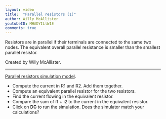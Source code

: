 ```yaml
---
layout: video
title:  "Parallel resistors (1)"
author: Willy McAllister
youtubeID: MHADYILlW1E
comments: true
--- 
```


Resistors are in parallel if their terminals are connected to the same two nodes. The equivalent overall parallel resistance is smaller than the smallest parallel resistor. 

Created by Willy McAllister.

----

[Parallel resistors simulation model](https://spinningnumbers.org/circuit-sandbox/index.html?value=%5B%5B%22w%22%2C%5B232%2C176%2C184%2C176%5D%5D%2C%5B%22w%22%2C%5B128%2C176%2C184%2C176%5D%5D%2C%5B%22g%22%2C%5B184%2C176%2C0%5D%2C%7B%22_json_%22%3A2%7D%2C%5B%220%22%5D%5D%2C%5B%22w%22%2C%5B128%2C128%2C128%2C176%5D%5D%2C%5B%22w%22%2C%5B128%2C32%2C232%2C32%5D%5D%2C%5B%22w%22%2C%5B128%2C80%2C128%2C32%5D%5D%2C%5B%22r%22%2C%5B264%2C80%2C0%5D%2C%7B%22name%22%3A%22R2%22%2C%22r%22%3A%2260%22%2C%22_json_%22%3A6%7D%2C%5B%223%22%2C%220%22%5D%5D%2C%5B%22r%22%2C%5B200%2C80%2C0%5D%2C%7B%22name%22%3A%22R1%22%2C%22r%22%3A%2220%22%2C%22_json_%22%3A7%7D%2C%5B%221%22%2C%220%22%5D%5D%2C%5B%22v%22%2C%5B128%2C80%2C0%5D%2C%7B%22name%22%3A%22Vbat%22%2C%22value%22%3A%22dc(3)%22%2C%22_json_%22%3A8%7D%2C%5B%224%22%2C%220%22%5D%5D%2C%5B%22w%22%2C%5B264%2C128%2C264%2C152%5D%5D%2C%5B%22w%22%2C%5B232%2C152%2C264%2C152%5D%5D%2C%5B%22w%22%2C%5B200%2C128%2C200%2C152%5D%5D%2C%5B%22w%22%2C%5B200%2C152%2C232%2C152%5D%5D%2C%5B%22w%22%2C%5B232%2C152%2C232%2C176%5D%5D%2C%5B%22w%22%2C%5B200%2C56%2C232%2C56%5D%5D%2C%5B%22w%22%2C%5B232%2C56%2C264%2C56%5D%5D%2C%5B%22a%22%2C%5B232%2C40%2C1%5D%2C%7B%22color%22%3A%22magenta%22%2C%22offset%22%3A%220%22%2C%22_json_%22%3A16%7D%2C%5B%224%22%2C%222%22%5D%5D%2C%5B%22w%22%2C%5B232%2C32%2C232%2C40%5D%5D%2C%5B%22a%22%2C%5B264%2C64%2C1%5D%2C%7B%22color%22%3A%22magenta%22%2C%22offset%22%3A%220%22%2C%22_json_%22%3A18%7D%2C%5B%222%22%2C%223%22%5D%5D%2C%5B%22w%22%2C%5B264%2C56%2C264%2C64%5D%5D%2C%5B%22a%22%2C%5B200%2C64%2C1%5D%2C%7B%22color%22%3A%22magenta%22%2C%22offset%22%3A%220%22%2C%22_json_%22%3A20%7D%2C%5B%222%22%2C%221%22%5D%5D%2C%5B%22w%22%2C%5B200%2C56%2C200%2C64%5D%5D%2C%5B%22view%22%2C-12.3%2C-7.76%2C1.953125%2C%2250%22%2C%2210%22%2C%221G%22%2Cnull%2C%22100%22%2C%220.01%22%2C%221000%22%5D%5D). 

* Compute the current in R1 and R2. Add them together. 
* Compute an equivalent parallel resistor for the two resistors.
* Find the current flowing in the equivalent resistor. 
* Compare the sum of i1 + i2 to the current in the equivalent resistor. 
* Click on **DC** to run the simulation. Does the simulator match your calculations?